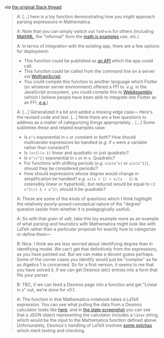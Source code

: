 _via_ [the original Slack thread](https://pbllprojectteam.slack.com/archives/C015PKJ66DA/p1602251497112900):

> A: […] here is a toy function demonstrating how you might approach parsing expressions in Mathematica.
> 
> A: Note that you can simply switch out `TeXForm` for others (including [MathML](https://www.w3.org/Math/), the "informal" form the [math.js examples](https://mathjs.org/docs/expressions/parsing.html) use, _etc._)
> 
> A: In terms of integration with the existing app, there are a few options for deployment:
> 
> * This function could be published as [an API](https://reference.wolfram.com/language/guide/CreatingAnInstantAPI.html) which the app could call.
> * This function could be called from the command line on a server _via_ [WolframScript](https://www.wolfram.com/wolframscript/).
> * You could compile this function to another language which Flutter (or whatever server environment) offered a FFI to.  _e.g._ in the JavaScript ecosystem, you could compile this to [WebAssembly](https://www.wolfram.com/language/12/code-compilation/create-machine-code-for-exotic-architectures.html?product=mathematica) (which I believe people have been able to integrate into Flutter as an FFI, [_e.g._](https://github.com/rodydavis/flutter_ffi_webassembly))
> 
> A: […] Generalized it a bit and added a missing edge case— Here's the revised code and test. […] Note there are a few questions to address as a matter of categorizing things appropriately… […] Some subtleties these and related examples raise:
> 
> * Is `e^x` exponential in `e` or constant or both?  How should multivariate expressions be handled (_e.g._ if `e` were a variable rather than constant?)
> * Is `(x+1)(x-1)` linear and quadratic or just quadratic?
> * Is `e^(x^2)` exponential in `x` or in `e`.  Quadratic?
> * For functions with shifting periods (_e.g._ `sin(e^x)` or `sin(x^2)`), should they be considered periodic?
> * How should expressions whose degree would change in simplification be handled?  _e.g._ `x/(x + 1) + x/(x - 1)` is ostensibly linear or hyperbolic, but reduced would be equal to `(2 x^2)/(-1 + x^2)`; should it be quadratic?
> 
> A: These are some of the kinds of questions which I think highlight the relatively poorly-posed conceptual nature of the "degree" question (aside from whether it is pedagogically useful).
> 
> A: So with that grain of salt, take this toy example more as an example of what parsing and heuristics with Mathematica might look like with LaTeX rather than a particular proposal for exactly how to categorize or define them—
> 
> B: Nice. I think we are less worried about identifying degree than in identifying model. We can’t get that definitively from the expressions, as you have pointed out. But we can make a decent guess perhaps. Some of the corner cases you identify would just be "complex" as far as Algebra 1 is concerned. So for a first version, it seems to me that you have solved it, if we can get Desmos (etc) entries into a form that fits your parser.
> 
> B: TBC, if we can feed a Desmos page into a function and get "Linear in x" out, we’re done for v0.1.
> 
> A: The function in that Mathematica notebook takes a LaTeX expression.  You can see what pulling the data from a Desmos calculator looks like [here](https://github.com/aresnick/get-desmos-mathml), and in [the state screenshot](https://github.com/aresnick/get-desmos-mathml/blob/master/media/calc-state-get.png) you can see that a JSON object representing the calculator includes a `latex` string, which would be the input to the Mathematica function defined above.  Unfortunately, Desmos's handling of LaTeX involves [some gotchas](http://chrislusto.com/desmos/working-with-expressions/#sect-latex-gotchas) which merit testing and checking.